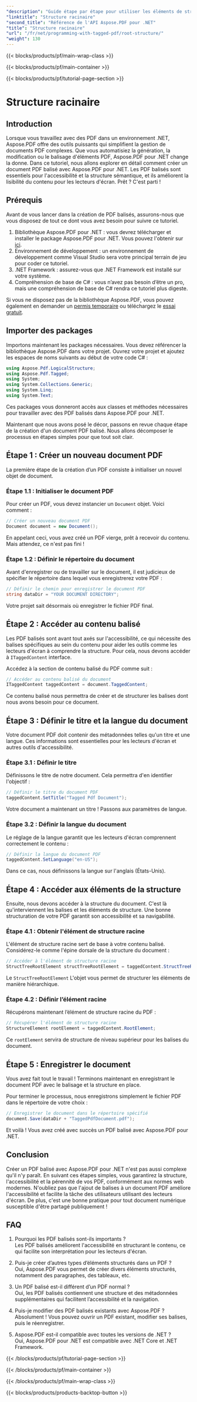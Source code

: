 ```yaml
---
"description": "Guide étape par étape pour utiliser les éléments de structure racine avec Aspose.PDF pour .NET pour accéder à la racine et à l'objet StructTreeRoot du document PDF."
"linktitle": "Structure racinaire"
"second_title": "Référence de l'API Aspose.PDF pour .NET"
"title": "Structure racinaire"
"url": "/fr/net/programming-with-tagged-pdf/root-structure/"
"weight": 130
---
```


{{< blocks/products/pf/main-wrap-class >}}

{{< blocks/products/pf/main-container >}}

{{< blocks/products/pf/tutorial-page-section >}}

# Structure racinaire

## Introduction

Lorsque vous travaillez avec des PDF dans un environnement .NET, Aspose.PDF offre des outils puissants qui simplifient la gestion de documents PDF complexes. Que vous automatisiez la génération, la modification ou le balisage d'éléments PDF, Aspose.PDF pour .NET change la donne. Dans ce tutoriel, nous allons explorer en détail comment créer un document PDF balisé avec Aspose.PDF pour .NET. Les PDF balisés sont essentiels pour l'accessibilité et la structure sémantique, et ils améliorent la lisibilité du contenu pour les lecteurs d'écran. Prêt ? C'est parti !

## Prérequis

Avant de vous lancer dans la création de PDF balisés, assurons-nous que vous disposez de tout ce dont vous avez besoin pour suivre ce tutoriel.

1. Bibliothèque Aspose.PDF pour .NET : vous devrez télécharger et installer le package Aspose.PDF pour .NET. Vous pouvez l'obtenir sur [ici](https://releases.aspose.com/pdf/net/).
2. Environnement de développement : un environnement de développement comme Visual Studio sera votre principal terrain de jeu pour coder ce tutoriel.
3. .NET Framework : assurez-vous que .NET Framework est installé sur votre système.
4. Compréhension de base de C# : vous n’avez pas besoin d’être un pro, mais une compréhension de base de C# rendra ce tutoriel plus digeste.

Si vous ne disposez pas de la bibliothèque Aspose.PDF, vous pouvez également en demander un [permis temporaire](https://purchase.aspose.com/temporary-license/) ou téléchargez le [essai gratuit](https://releases.aspose.com/).

## Importer des packages

Importons maintenant les packages nécessaires. Vous devez référencer la bibliothèque Aspose.PDF dans votre projet. Ouvrez votre projet et ajoutez les espaces de noms suivants au début de votre code C# :

```csharp
using Aspose.Pdf.LogicalStructure;
using Aspose.Pdf.Tagged;
using System;
using System.Collections.Generic;
using System.Linq;
using System.Text;
```

Ces packages vous donneront accès aux classes et méthodes nécessaires pour travailler avec des PDF balisés dans Aspose.PDF pour .NET.

Maintenant que nous avons posé le décor, passons en revue chaque étape de la création d'un document PDF balisé. Nous allons décomposer le processus en étapes simples pour que tout soit clair.

## Étape 1 : Créer un nouveau document PDF

La première étape de la création d’un PDF consiste à initialiser un nouvel objet de document.

### Étape 1.1 : Initialiser le document PDF
Pour créer un PDF, vous devez instancier un `Document` objet. Voici comment :

```csharp
// Créer un nouveau document PDF
Document document = new Document();
```

En appelant ceci, vous avez créé un PDF vierge, prêt à recevoir du contenu. Mais attendez, ce n'est pas fini !

### Étape 1.2 : Définir le répertoire du document
Avant d'enregistrer ou de travailler sur le document, il est judicieux de spécifier le répertoire dans lequel vous enregistrerez votre PDF :

```csharp
// Définir le chemin pour enregistrer le document PDF
string dataDir = "YOUR DOCUMENT DIRECTORY";
```

Votre projet sait désormais où enregistrer le fichier PDF final.

## Étape 2 : Accéder au contenu balisé

Les PDF balisés sont avant tout axés sur l'accessibilité, ce qui nécessite des balises spécifiques au sein du contenu pour aider les outils comme les lecteurs d'écran à comprendre la structure. Pour cela, nous devons accéder à `ITaggedContent` interface.

Accédez à la section de contenu balisé du PDF comme suit :

```csharp
// Accéder au contenu balisé du document
ITaggedContent taggedContent = document.TaggedContent;
```

Ce contenu balisé nous permettra de créer et de structurer les balises dont nous avons besoin pour ce document.

## Étape 3 : Définir le titre et la langue du document

Votre document PDF doit contenir des métadonnées telles qu'un titre et une langue. Ces informations sont essentielles pour les lecteurs d'écran et autres outils d'accessibilité.

### Étape 3.1 : Définir le titre
Définissons le titre de notre document. Cela permettra d'en identifier l'objectif :

```csharp
// Définir le titre du document PDF
taggedContent.SetTitle("Tagged Pdf Document");
```

Votre document a maintenant un titre ! Passons aux paramètres de langue.

### Étape 3.2 : Définir la langue du document
Le réglage de la langue garantit que les lecteurs d'écran comprennent correctement le contenu :

```csharp
// Définir la langue du document PDF
taggedContent.SetLanguage("en-US");
```

Dans ce cas, nous définissons la langue sur l'anglais (États-Unis).

## Étape 4 : Accéder aux éléments de la structure

Ensuite, nous devons accéder à la structure du document. C'est là qu'interviennent les balises et les éléments de structure. Une bonne structuration de votre PDF garantit son accessibilité et sa navigabilité.

### Étape 4.1 : Obtenir l'élément de structure racine
L'élément de structure racine sert de base à votre contenu balisé. Considérez-le comme l'épine dorsale de la structure du document :

```csharp
// Accéder à l'élément de structure racine
StructTreeRootElement structTreeRootElement = taggedContent.StructTreeRootElement;
```

Le `StructTreeRootElement` L'objet vous permet de structurer les éléments de manière hiérarchique.

### Étape 4.2 : Définir l’élément racine
Récupérons maintenant l’élément de structure racine du PDF :

```csharp
// Récupérer l'élément de structure racine
StructureElement rootElement = taggedContent.RootElement;
```

Ce `rootElement` servira de structure de niveau supérieur pour les balises du document.

## Étape 5 : Enregistrer le document

Vous avez fait tout le travail ! Terminons maintenant en enregistrant le document PDF avec le balisage et la structure en place.

Pour terminer le processus, nous enregistrons simplement le fichier PDF dans le répertoire de votre choix :

```csharp
// Enregistrer le document dans le répertoire spécifié
document.Save(dataDir + "TaggedPdfDocument.pdf");
```

Et voilà ! Vous avez créé avec succès un PDF balisé avec Aspose.PDF pour .NET. 

## Conclusion

Créer un PDF balisé avec Aspose.PDF pour .NET n'est pas aussi complexe qu'il n'y paraît. En suivant ces étapes simples, vous garantirez la structure, l'accessibilité et la pérennité de vos PDF, conformément aux normes web modernes. N'oubliez pas que l'ajout de balises à un document PDF améliore l'accessibilité et facilite la tâche des utilisateurs utilisant des lecteurs d'écran. De plus, c'est une bonne pratique pour tout document numérique susceptible d'être partagé publiquement !

## FAQ

1. Pourquoi les PDF balisés sont-ils importants ?  
   Les PDF balisés améliorent l'accessibilité en structurant le contenu, ce qui facilite son interprétation pour les lecteurs d'écran.

2. Puis-je créer d’autres types d’éléments structurés dans un PDF ?  
   Oui, Aspose.PDF vous permet de créer divers éléments structurés, notamment des paragraphes, des tableaux, etc.

3. Un PDF balisé est-il différent d’un PDF normal ?  
   Oui, les PDF balisés contiennent une structure et des métadonnées supplémentaires qui facilitent l’accessibilité et la navigation.

4. Puis-je modifier des PDF balisés existants avec Aspose.PDF ?  
   Absolument ! Vous pouvez ouvrir un PDF existant, modifier ses balises, puis le réenregistrer.

5. Aspose.PDF est-il compatible avec toutes les versions de .NET ?  
   Oui, Aspose.PDF pour .NET est compatible avec .NET Core et .NET Framework.

{{< /blocks/products/pf/tutorial-page-section >}}

{{< /blocks/products/pf/main-container >}}

{{< /blocks/products/pf/main-wrap-class >}}

{{< blocks/products/products-backtop-button >}}